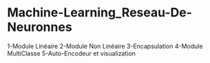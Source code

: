 # Machine-Learning_Reseau-De-Neuronnes

1-Module Linéaire
2-Module Non Linéaire
3-Encapsulation
4-Module MultiClasse
5-Auto-Encodeur et visualization
